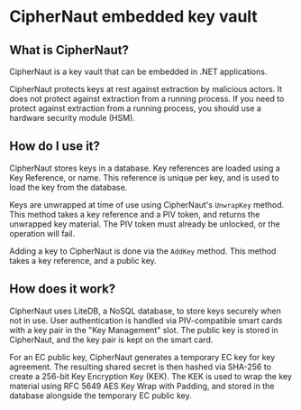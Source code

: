 # CipherNaut embedded key vault

## What is CipherNaut?

CipherNaut is a key vault that can be embedded in .NET applications.

CipherNaut protects keys at rest against extraction by malicious actors. It does not protect against extraction from a
running process. If you need to protect against extraction from a running process, you should use a hardware security
module (HSM).

## How do I use it?

CipherNaut stores keys in a database. Key references are loaded using a Key Reference, or name. This reference is
unique per key, and is used to load the key from the database.

Keys are unwrapped at time of use using CipherNaut's `UnwrapKey` method. This method takes a key reference and a PIV
token, and returns the unwrapped key material. The PIV token must already be unlocked, or the operation will fail.

Adding a key to CipherNaut is done via the `AddKey` method. This method takes a key reference, and a public key.

## How does it work?

CipherNaut uses LiteDB, a NoSQL database, to store keys securely when not in use. User authentication is handled via
PIV-compatible smart cards with a key pair in the "Key Management" slot. The public key is stored in CipherNaut, and the
key pair is kept on the smart card.

For an EC public key, CipherNaut generates a temporary EC key for key agreement. The resulting shared secret is then
hashed via SHA-256 to create a 256-bit Key Encryption Key (KEK). The KEK is used to wrap the key material using RFC 5649
AES Key Wrap with Padding, and stored in the database alongside the temporary EC public key.